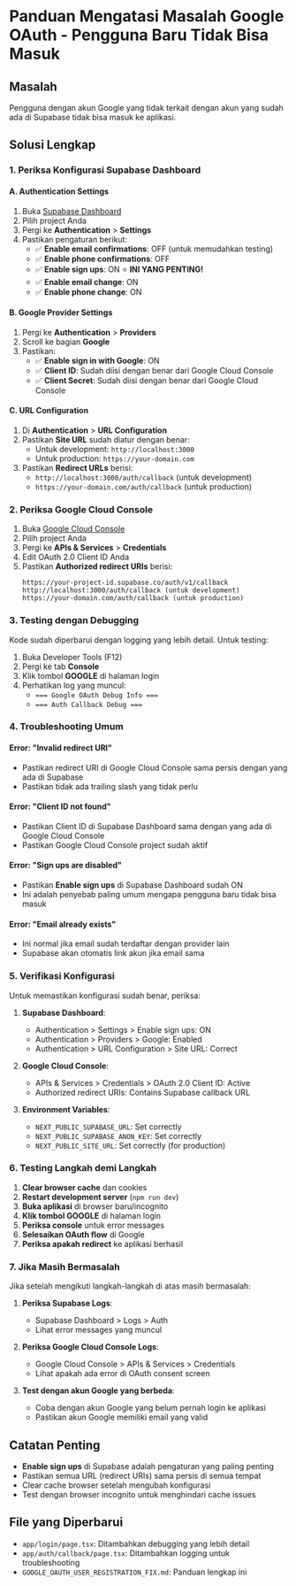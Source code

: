 # Panduan Mengatasi Masalah Google OAuth - Pengguna Baru Tidak Bisa Masuk

## Masalah

Pengguna dengan akun Google yang tidak terkait dengan akun yang sudah ada di Supabase tidak bisa masuk ke aplikasi.

## Solusi Lengkap

### 1. **Periksa Konfigurasi Supabase Dashboard**

#### A. Authentication Settings

1. Buka [Supabase Dashboard](https://supabase.com/dashboard)
2. Pilih project Anda
3. Pergi ke **Authentication** > **Settings**
4. Pastikan pengaturan berikut:
   - ✅ **Enable email confirmations**: OFF (untuk memudahkan testing)
   - ✅ **Enable phone confirmations**: OFF
   - ✅ **Enable sign ups**: ON ⭐ **INI YANG PENTING!**
   - ✅ **Enable email change**: ON
   - ✅ **Enable phone change**: ON

#### B. Google Provider Settings

1. Pergi ke **Authentication** > **Providers**
2. Scroll ke bagian **Google**
3. Pastikan:
   - ✅ **Enable sign in with Google**: ON
   - ✅ **Client ID**: Sudah diisi dengan benar dari Google Cloud Console
   - ✅ **Client Secret**: Sudah diisi dengan benar dari Google Cloud Console

#### C. URL Configuration

1. Di **Authentication** > **URL Configuration**
2. Pastikan **Site URL** sudah diatur dengan benar:
   - Untuk development: `http://localhost:3000`
   - Untuk production: `https://your-domain.com`
3. Pastikan **Redirect URLs** berisi:
   - `http://localhost:3000/auth/callback` (untuk development)
   - `https://your-domain.com/auth/callback` (untuk production)

### 2. **Periksa Google Cloud Console**

1. Buka [Google Cloud Console](https://console.developers.google.com/)
2. Pilih project Anda
3. Pergi ke **APIs & Services** > **Credentials**
4. Edit OAuth 2.0 Client ID Anda
5. Pastikan **Authorized redirect URIs** berisi:
   ```
   https://your-project-id.supabase.co/auth/v1/callback
   http://localhost:3000/auth/callback (untuk development)
   https://your-domain.com/auth/callback (untuk production)
   ```

### 3. **Testing dengan Debugging**

Kode sudah diperbarui dengan logging yang lebih detail. Untuk testing:

1. Buka Developer Tools (F12)
2. Pergi ke tab **Console**
3. Klik tombol **GOOGLE** di halaman login
4. Perhatikan log yang muncul:
   - `=== Google OAuth Debug Info ===`
   - `=== Auth Callback Debug ===`

### 4. **Troubleshooting Umum**

#### Error: "Invalid redirect URI"

- Pastikan redirect URI di Google Cloud Console sama persis dengan yang ada di Supabase
- Pastikan tidak ada trailing slash yang tidak perlu

#### Error: "Client ID not found"

- Pastikan Client ID di Supabase Dashboard sama dengan yang ada di Google Cloud Console
- Pastikan Google Cloud Console project sudah aktif

#### Error: "Sign ups are disabled"

- Pastikan **Enable sign ups** di Supabase Dashboard sudah ON
- Ini adalah penyebab paling umum mengapa pengguna baru tidak bisa masuk

#### Error: "Email already exists"

- Ini normal jika email sudah terdaftar dengan provider lain
- Supabase akan otomatis link akun jika email sama

### 5. **Verifikasi Konfigurasi**

Untuk memastikan konfigurasi sudah benar, periksa:

1. **Supabase Dashboard**:

   - Authentication > Settings > Enable sign ups: ON
   - Authentication > Providers > Google: Enabled
   - Authentication > URL Configuration > Site URL: Correct

2. **Google Cloud Console**:

   - APIs & Services > Credentials > OAuth 2.0 Client ID: Active
   - Authorized redirect URIs: Contains Supabase callback URL

3. **Environment Variables**:
   - `NEXT_PUBLIC_SUPABASE_URL`: Set correctly
   - `NEXT_PUBLIC_SUPABASE_ANON_KEY`: Set correctly
   - `NEXT_PUBLIC_SITE_URL`: Set correctly (for production)

### 6. **Testing Langkah demi Langkah**

1. **Clear browser cache** dan cookies
2. **Restart development server** (`npm run dev`)
3. **Buka aplikasi** di browser baru/incognito
4. **Klik tombol GOOGLE** di halaman login
5. **Periksa console** untuk error messages
6. **Selesaikan OAuth flow** di Google
7. **Periksa apakah redirect** ke aplikasi berhasil

### 7. **Jika Masih Bermasalah**

Jika setelah mengikuti langkah-langkah di atas masih bermasalah:

1. **Periksa Supabase Logs**:

   - Supabase Dashboard > Logs > Auth
   - Lihat error messages yang muncul

2. **Periksa Google Cloud Console Logs**:

   - Google Cloud Console > APIs & Services > Credentials
   - Lihat apakah ada error di OAuth consent screen

3. **Test dengan akun Google yang berbeda**:
   - Coba dengan akun Google yang belum pernah login ke aplikasi
   - Pastikan akun Google memiliki email yang valid

## Catatan Penting

- **Enable sign ups** di Supabase adalah pengaturan yang paling penting
- Pastikan semua URL (redirect URIs) sama persis di semua tempat
- Clear cache browser setelah mengubah konfigurasi
- Test dengan browser incognito untuk menghindari cache issues

## File yang Diperbarui

- `app/login/page.tsx`: Ditambahkan debugging yang lebih detail
- `app/auth/callback/page.tsx`: Ditambahkan logging untuk troubleshooting
- `GOOGLE_OAUTH_USER_REGISTRATION_FIX.md`: Panduan lengkap ini
